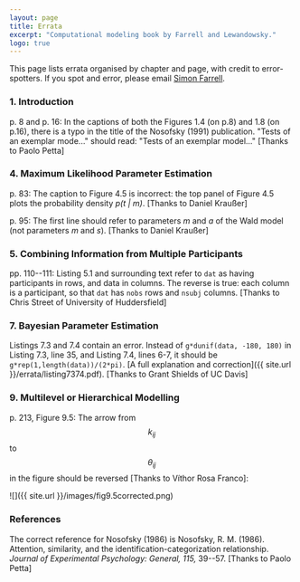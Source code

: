```yaml
---
layout: page
title: Errata
excerpt: "Computational modeling book by Farrell and Lewandowsky."
logo: true
---
```


This page lists errata organised by chapter and page, with credit to error-spotters. If you spot and error, please email [Simon Farrell](mailto:simon.farrell@uwa.edu.au).

### 1. Introduction

p. 8 and p. 16: In the captions of both the Figures 1.4 (on p.8) and 1.8 (on p.16), there is a typo in the title of the Nosofsky (1991) publication. "Tests of an exemplar mode..." should read: "Tests of an exemplar model..." [Thanks to Paolo Petta]

### 4. Maximum Likelihood Parameter Estimation

p. 83: The caption to Figure 4.5 is incorrect: the top panel of Figure 4.5 plots the probability density *p(t \| m)*. [Thanks to Daniel Kraußer]

p. 95: The first line should refer to parameters *m* and *a* of the Wald model (not parameters *m* and *s*). [Thanks to Daniel Kraußer]

### 5. Combining Information from Multiple Participants

pp. 110--111: Listing 5.1 and surrounding text refer to `dat` as having participants in rows, and data in columns. The reverse is true: each column is a participant, so that `dat` has `nobs` rows and `nsubj` columns. [Thanks to Chris Street of University of Huddersfield]

### 7. Bayesian Parameter Estimation

Listings 7.3 and 7.4 contain an error. Instead of `g*dunif(data, -180, 180)` in Listing 7.3, line 35, and Listing 7.4, lines 6-7, it should be `g*rep(1,length(data))/(2*pi)`. [A full explanation and correction]({{ site.url }}/errata/listing7374.pdf). [Thanks to Grant Shields of UC Davis]

### 9. Multilevel or Hierarchical Modelling

p. 213, Figure 9.5: The arrow from $$k_{ij}$$ to $$\theta_{ij}$$ in the figure should be reversed [Thanks to Víthor Rosa Franco]: 

![]({{ site.url }}/images/fig9.5corrected.png)

### References
The correct reference for Nosofsky (1986) is Nosofsky, R. M. (1986). Attention, similarity, and the identification-categorization relationship. *Journal of Experimental Psychology: General, 115,* 39--57. [Thanks to Paolo Petta]

